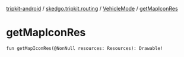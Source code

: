 [tripkit-android](../../index.md) / [skedgo.tripkit.routing](../index.md) / [VehicleMode](index.md) / [getMapIconRes](./get-map-icon-res.md)

# getMapIconRes

`fun getMapIconRes(@NonNull resources: Resources): Drawable!`